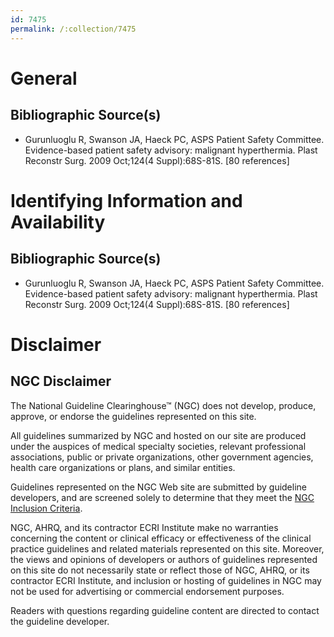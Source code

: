 ```yaml
---
id: 7475
permalink: /:collection/7475
---
```


# General

## Bibliographic Source(s)

- Gurunluoglu R, Swanson JA, Haeck PC, ASPS Patient Safety Committee. Evidence-based patient safety advisory: malignant hyperthermia. Plast Reconstr Surg. 2009 Oct;124(4 Suppl):68S-81S. [80 references]

# Identifying Information and Availability

## Bibliographic Source(s)

- Gurunluoglu R, Swanson JA, Haeck PC, ASPS Patient Safety Committee. Evidence-based patient safety advisory: malignant hyperthermia. Plast Reconstr Surg. 2009 Oct;124(4 Suppl):68S-81S. [80 references]

# Disclaimer

## NGC Disclaimer

The National Guideline Clearinghouse™ (NGC) does not develop, produce, approve, or endorse the guidelines represented on this site.

All guidelines summarized by NGC and hosted on our site are produced under the auspices of medical specialty societies, relevant professional associations, public or private organizations, other government agencies, health care organizations or plans, and similar entities.

Guidelines represented on the NGC Web site are submitted by guideline developers, and are screened solely to determine that they meet the [NGC Inclusion Criteria](/help-and-about/summaries/inclusion-criteria).

NGC, AHRQ, and its contractor ECRI Institute make no warranties concerning the content or clinical efficacy or effectiveness of the clinical practice guidelines and related materials represented on this site. Moreover, the views and opinions of developers or authors of guidelines represented on this site do not necessarily state or reflect those of NGC, AHRQ, or its contractor ECRI Institute, and inclusion or hosting of guidelines in NGC may not be used for advertising or commercial endorsement purposes.

Readers with questions regarding guideline content are directed to contact the guideline developer.

